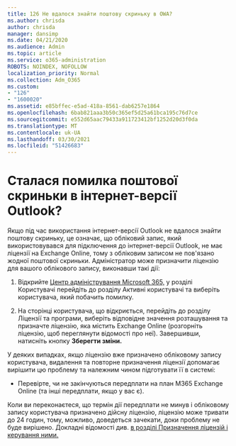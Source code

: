```yaml
---
title: 126 Не вдалося знайти поштову скриньку в OWA?
ms.author: chrisda
author: chrisda
manager: dansimp
ms.date: 04/21/2020
ms.audience: Admin
ms.topic: article
ms.service: o365-administration
ROBOTS: NOINDEX, NOFOLLOW
localization_priority: Normal
ms.collection: Adm_O365
ms.custom:
- "126"
- "1600020"
ms.assetid: e85bffec-e5ad-418a-8561-dab6257e1864
ms.openlocfilehash: 6bab821aaa3b50c365ef5d25a61bca195c76d7ce
ms.sourcegitcommit: e552d65aac79433a911723412bf1252d20d3f0da
ms.translationtype: MT
ms.contentlocale: uk-UA
ms.lasthandoff: 03/30/2021
ms.locfileid: "51426683"
---
```

# <a name="getting-a-mailbox-not-found-error-in-outlook-on-the-web"></a>Сталася помилка поштової скриньки в інтернет-версії Outlook?

Якщо під час використання інтернет-версії Outlook  не вдалося знайти поштову скриньку, це означає, що обліковий запис, який використовувався для підключення до інтернет-версії Outlook, не має ліцензії на Exchange Online, тому з обліковим записом не пов'язано жодної поштової скриньки. Адміністратор може призначити ліцензію для вашого облікового запису, виконавши такі дії:

1. Відкрийте  [Центр адміністрування Microsoft 365,](https://portal.office.com/adminportal/home#/homepage) у  розділі Користувачі перейдіть до розділу Активні користувачі та виберіть користувача, який побачить помилку.

2. На сторінці користувача, що відкриється, перейдіть до розділу Ліцензії  та програми, виберіть відповідне значення розташування та призначте ліцензію, яка містить Exchange Online (розгорніть ліцензію, щоб переглянути відомості про неї).  Завершивши, натисніть кнопку **Зберегти зміни.**

У деяких випадках, якщо ліцензію вже призначено обліковому запису користувача, видалення та повторне призначення ліцензії допомагає вирішити цю проблему та належним чином підготувати її в системі: 

- Перевірте, чи не закінчуються передплати на план M365 Exchange Online (та інші передплати, якщо у вас є).

Коли ви переконаєтеся, що термін дії передплати не минув і обліковому запису користувача призначено дійсну ліцензію, ліцензію може тривати до 24 годин, тому, можливо, доведеться зачекати, доки проблему не буде вирішено. Докладні відомості див. [в розділі Призначення ліцензій і керування ними.](https://docs.microsoft.com/deployoffice/overview-licensing-activation-microsoft-365-apps#assign-and-manage-licenses)